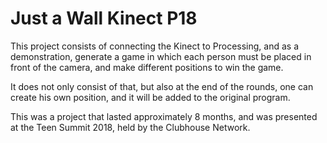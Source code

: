 # Just a Wall Kinect P18

This project consists of connecting the Kinect to Processing, and as a demonstration, generate a game in which each person must be placed in front of the camera, and make different positions to win the game.

It does not only consist of that, but also at the end of the rounds, one can create his own position, and it will be added to the original program.

This was a project that lasted approximately 8 months, and was presented at the Teen Summit 2018, held by the Clubhouse Network.

